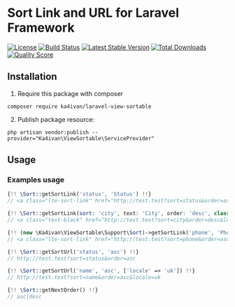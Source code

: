 # Sort Link and URL for Laravel Framework

[![License](https://img.shields.io/packagist/l/ka4ivan/laravel-view-sortable.svg?style=for-the-badge)](https://packagist.org/packages/ka4ivan/laravel-view-sortable)
[![Build Status](https://img.shields.io/github/stars/ka4ivan/laravel-view-sortable.svg?style=for-the-badge)](https://github.com/ka4ivan/laravel-view-sortable)
[![Latest Stable Version](https://img.shields.io/packagist/v/ka4ivan/laravel-view-sortable.svg?style=for-the-badge)](https://packagist.org/packages/ka4ivan/laravel-view-sortable)
[![Total Downloads](https://img.shields.io/packagist/dt/ka4ivan/laravel-view-sortable.svg?style=for-the-badge)](https://packagist.org/packages/ka4ivan/laravel-view-sortable)
[![Quality Score](https://img.shields.io/scrutinizer/g/ka4ivan/laravel-view-sortable.svg?style=for-the-badge)](https://scrutinizer-ci.com/g/ka4ivan/laravel-view-sortable/?branch=main)

## Installation

1) Require this package with composer
```shell
composer require ka4ivan/laravel-view-sortable
```

2) Publish package resource:
```shell
php artisan vendor:publish --provider="Ka4ivan\ViewSortable\ServiceProvider"
```

## Usage

### Examples usage

```php
{!! \Sort::getSortLink('status', 'Status') !!}
// <a class="lte-sort-link" href="http://test.test?sort=status&order=asc" style="position: relative">Status </a>

{!! \Sort::getSortLink(sort: 'city', text: 'City', order: 'desc', class: 'text-black', query: ['locale' => 'uk']) !!}
// <a class="text-black" href="http://test.test?sort=city&order=desc&locale=uk" style="position: relative">City </a>

{!! (new \Ka4ivan\ViewSortable\Support\Sort)->getSortLink('phone', 'Phone') !!}
// <a class="lte-sort-link" href="http://test.test?sort=phone&order=asc" style="position: relative">Phone </a>

{!! \Sort::getSortUrl('status', 'asc') !!}
// http://test.test?sort=status&order=asc

{!! \Sort::getSortUrl('name', 'asc', ['locale' => 'uk']) !!}
// http://test.test?sort=name&order=asc&locale=uk

{!! \Sort::getNextOrder() !!}
// asc|desc
```
